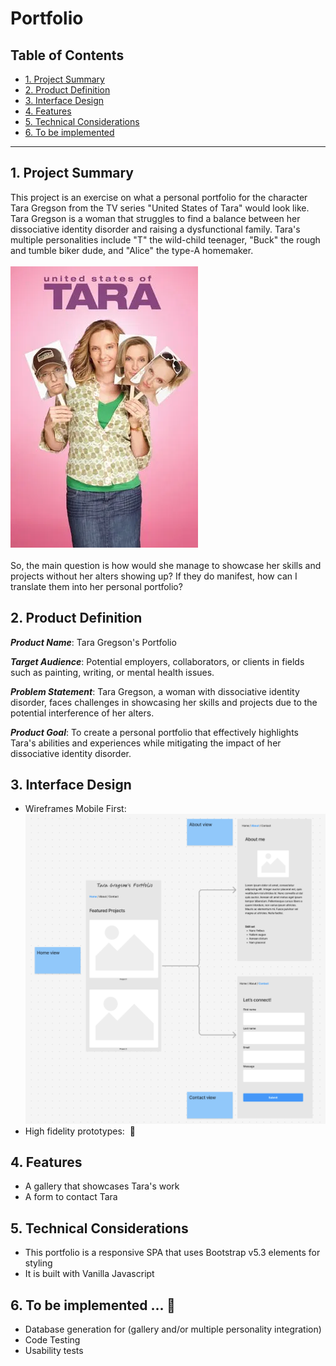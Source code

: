 # Portfolio

## Table of Contents

* [1. Project Summary](#1-project-summary)
* [2. Product Definition](#2-product-definition)
* [3. Interface Design](#3-interface-design)
* [4. Features](#4-features)
* [5. Technical Considerations](#5-technical-considerations)
* [6. To be implemented](#5-to-be-implemented)

***

## 1. Project Summary
This project is an exercise on what a personal portfolio for the character Tara Gregson from the TV series "United States of Tara" would look like. Tara Gregson is a woman that struggles to find a balance between her dissociative identity disorder and raising a dysfunctional family. Tara's multiple personalities include "T" the wild-child teenager, "Buck" the rough and tumble biker dude, and "Alice" the type-A homemaker.
<br>
<br>
![Poster](/src/assets/imgs/usot.webp)
<br>
<br>
So, the main question is how would she manage to showcase her skills and projects without her alters showing up? If they do manifest, how can I translate them into her personal portfolio?

## 2. Product Definition
_**Product Name**_: Tara Gregson's Portfolio

_**Target Audience**_: Potential employers, collaborators, or clients in fields such as painting, writing, or mental health issues.

_**Problem Statement**_: Tara Gregson, a woman with dissociative identity disorder, faces challenges in showcasing her skills and projects due to the potential interference of her alters.

_**Product Goal**_: To create a personal portfolio that effectively highlights Tara's abilities and experiences while mitigating the impact of her dissociative identity disorder.

## 3. Interface Design 
- Wireframes Mobile First:
![Main views navigation](/src/assets/imgs/main-wireframes.png)
- High fidelity prototypes:
![]() 🚧

## 4. Features
- A gallery that showcases Tara's work 
- A form to contact Tara

## 5. Technical Considerations
- This portfolio is a responsive SPA that uses Bootstrap v5.3 elements for styling
- It is built with Vanilla Javascript

## 6. To be implemented ... 🚧 
- Database generation for (gallery and/or multiple personality integration)
- Code Testing
- Usability tests